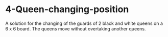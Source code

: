 # 4-Queen-changing-position
A solution for the changing of the guards of 2 black and white queens on a 6 x 6 board. The queens move without overtaking another queens.
